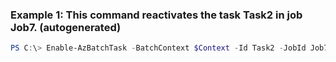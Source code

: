 ### Example 1: This command reactivates the task Task2 in job Job7. (autogenerated)
```powershell
PS C:\> Enable-AzBatchTask -BatchContext $Context -Id Task2 -JobId Job7
```

